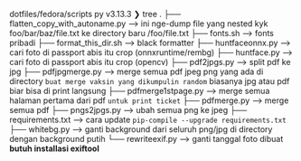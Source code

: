 dotfiles/fedora/scripts py v3.13.3
❯ tree
.
├── flatten_copy_with_autoname.py --> ini nge-dump file yang nested kyk foo/bar/baz/file.txt ke directory baru /foo/file.txt
├── fonts.sh --> fonts pribadi
├── format_this_dir.sh --> black formatter
├── huntfaceonnx.py --> cari foto di passport abis itu crop (onnxruntime/rembg)
├── huntface.py --> cari foto di passport abis itu crop (opencv)
├── pdf2jpgs.py --> split pdf ke jpg
├── pdfjpgmerge.py --> merge semua pdf jpeg png yang ada di directory `buat merge vaksin yang dikumpulin random` biasanya jpg atau pdf biar bisa di print langsung
├── pdfmerge1stpage.py --> merge semua halaman pertama dari pdf `untuk print ticket`
├── pdfmerge.py --> merge semua pdf
├── pngs2jpgs.py --> ubah semua png ke jpeg
├── requirements.txt --> cara update `pip-compile --upgrade requirements.txt`
├── whitebg.py --> ganti background dari seluruh png/jpg di directory dengan background putih
└── rewriteexif.py --> ganti tanggal foto dibuat **butuh installasi exiftool**
